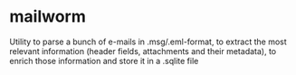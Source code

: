 # mailworm
Utility to parse a bunch of e-mails in .msg/.eml-format, to extract the most relevant information (header fields, attachments and their  metadata), to enrich those information and store it in a .sqlite  file
